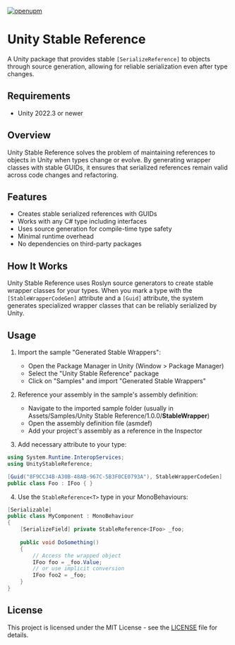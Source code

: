 [![openupm](https://img.shields.io/npm/v/com.fullmetalbagel.unity-stable-reference?label=openupm&registry_uri=https://package.openupm.com)](https://openupm.com/packages/com.fullmetalbagel.unity-stable-reference/)

# Unity Stable Reference

A Unity package that provides stable `[SerializeReference]` to objects through source generation, allowing for reliable serialization even after type changes.

## Requirements

- Unity 2022.3 or newer

## Overview

Unity Stable Reference solves the problem of maintaining references to objects in Unity when types change or evolve. By generating wrapper classes with stable GUIDs, it ensures that serialized references remain valid across code changes and refactoring.

## Features

- Creates stable serialized references with GUIDs
- Works with any C# type including interfaces
- Uses source generation for compile-time type safety
- Minimal runtime overhead
- No dependencies on third-party packages

## How It Works

Unity Stable Reference uses Roslyn source generators to create stable wrapper classes for your types. When you mark a type with the `[StableWrapperCodeGen]` attribute and a `[Guid]` attribute, the system generates specialized wrapper classes that can be reliably serialized by Unity.

## Usage

1. Import the sample "Generated Stable Wrappers":
   - Open the Package Manager in Unity (Window > Package Manager)
   - Select the "Unity Stable Reference" package
   - Click on "Samples" and import "Generated Stable Wrappers"

2. Reference your assembly in the sample's assembly definition:
   - Navigate to the imported sample folder (usually in Assets/Samples/Unity Stable Reference/1.0.0/__StableWrapper__)
   - Open the assembly definition file (asmdef)
   - Add your project's assembly as a reference in the Inspector

3. Add necessary attribute to your type:

```csharp
using System.Runtime.InteropServices;
using UnityStableReference;

[Guid("8F9CC34B-A30B-48AB-967C-5B3F0CE0793A"), StableWrapperCodeGen]
public class Foo : IFoo { }
```

4. Use the `StableReference<T>` type in your MonoBehaviours:

```csharp
[Serializable]
public class MyComponent : MonoBehaviour
{
    [SerializeField] private StableReference<IFoo> _foo;
    
    public void DoSomething()
    {
        // Access the wrapped object
        IFoo foo = _foo.Value;
        // or use implicit conversion
        IFoo foo2 = _foo;
    }
}
```

## License

This project is licensed under the MIT License - see the [LICENSE](LICENSE) file for details.

